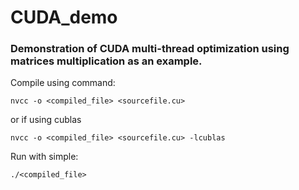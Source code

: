 # CUDA_demo
### Demonstration of CUDA multi-thread optimization using matrices multiplication as an example.

Compile using command:

```nvcc -o <compiled_file> <sourcefile.cu>```

or if using cublas

```nvcc -o <compiled_file> <sourcefile.cu> -lcublas```

Run with simple:

```./<compiled_file>```
